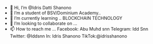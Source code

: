 - 👋 Hi, I’m @Idris Datti Shanono 
- 👀 I’m a student of BSV/Dominium Academy..
- 🌱 I’m currently learning .. BLOCKCHAIN TECHNOLOGY
- 💞️ I’m looking to collaborate on ...
- 📫 How to reach me ...
Facebook: Abu Muhd snn
Telegram: Idd Snn
Twitter: @Iddsnn
In: Idris Shanono
TikTok:@idrisshanono


<!---
Iddsnn1/Iddsnn1 is a ✨ special ✨ repository because its `README.md` (this file) appears on your GitHub profile.
You can click the Preview link to take a look at your changes.
--->
